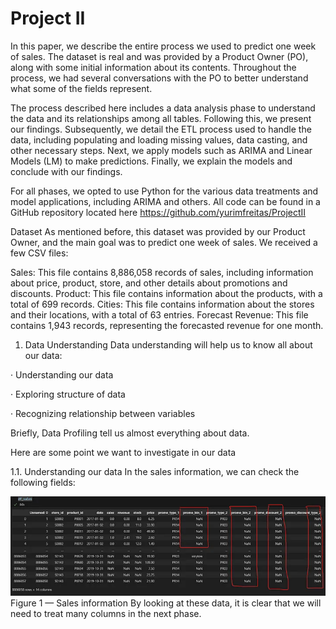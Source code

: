 # Project II
In this paper, we describe the entire process we used to predict one week of sales. The dataset is real and was provided by a Product Owner (PO), along with some initial information about its contents. Throughout the process, we had several conversations with the PO to better understand what some of the fields represent.

The process described here includes a data analysis phase to understand the data and its relationships among all tables. Following this, we present our findings. Subsequently, we detail the ETL process used to handle the data, including populating and loading missing values, data casting, and other necessary steps. Next, we apply models such as ARIMA and Linear Models (LM) to make predictions. Finally, we explain the models and conclude with our findings.

For all phases, we opted to use Python for the various data treatments and model applications, including ARIMA and others. All code can be found in a GitHub repository located here https://github.com/yurimfreitas/ProjectII

Dataset
As mentioned before, this dataset was provided by our Product Owner, and the main goal was to predict one week of sales. We received a few CSV files:

Sales: This file contains 8,886,058 records of sales, including information about price, product, store, and other details about promotions and discounts.
Product: This file contains information about the products, with a total of 699 records.
Cities: This file contains information about the stores and their locations, with a total of 63 entries.
Forecast Revenue: This file contains 1,943 records, representing the forecasted revenue for one month.
1. Data Understanding
Data understanding will help us to know all about our data:

· Understanding our data

· Exploring structure of data

· Recognizing relationship between variables

Briefly, Data Profiling tell us almost everything about data.

Here are some point we want to investigate in our data

1.1. Understanding our data
In the sales information, we can check the following fields:

![alt text](image.png)
Figure 1 — Sales information
By looking at these data, it is clear that we will need to treat many columns in the next phase.